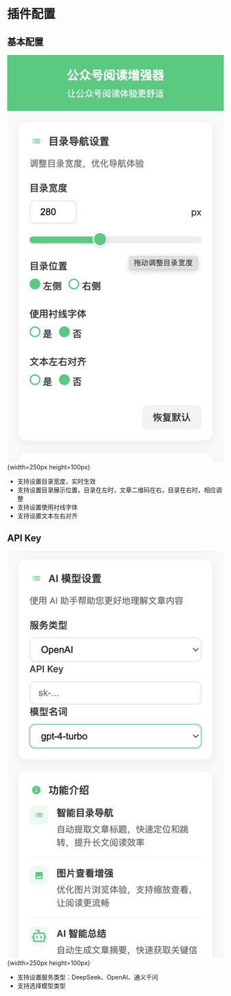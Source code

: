 # 插件配置

## 基本配置

![](./image/config-1.png){width=250px height=100px}

- 支持设置目录宽度，实时生效
- 支持设置目录展示位置，目录在左时，文章二维码在右，目录在右时，相应调整
- 支持设置使用衬线字体
- 支持设置文本左右对齐

## API Key

![](./image/config-2.png){width=250px height=100px}

- 支持设置服务类型：DeepSeek、OpenAI、通义千问
- 支持选择模型类型